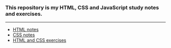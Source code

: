 ### This repository is my HTML, CSS and JavaScript study notes and exercises.
***
- [HTML notes](https://github.com/VictoriaShyika/html-css-js-learning/tree/main/HTML)
- [CSS notes](https://github.com/VictoriaShyika/html-css-js-learning/tree/main/CSS)
- [HTML and CSS exercises](https://github.com/VictoriaShyika/html-css-js-learning/tree/main/exercises%20from%20htmlbook.ru)
